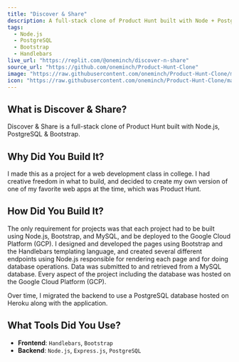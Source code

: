 ```yaml
---
title: "Discover & Share"
description: A full-stack clone of Product Hunt built with Node + Postgres + Bootstrap
tags:
  - Node.js
  - PostgreSQL
  - Bootstrap
  - Handlebars
live_url: "https://replit.com/@oneminch/discover-n-share"
source_url: "https://github.com/oneminch/Product-Hunt-Clone"
image: "https://raw.githubusercontent.com/oneminch/Product-Hunt-Clone/main/public/images/screenshot.png"
icon: "https://raw.githubusercontent.com/oneminch/Product-Hunt-Clone/main/public/images/logo.png"
---
```


## What is Discover & Share?

Discover & Share is a full-stack clone of Product Hunt built with Node.js, PostgreSQL & Bootstrap.

## Why Did You Build It?

I made this as a project for a web development class in college. I had creative freedom in what to build, and decided to create my own version of one of my favorite web apps at the time, which was Product Hunt.

## How Did You Build It?

The only requirement for projects was that each project had to be built using Node.js, Bootstrap, and MySQL, and be deployed to the Google Cloud Platform (GCP). I designed and developed the pages using Bootstrap and the Handlebars templating language, and created several different endpoints using Node.js responsible for rendering each page and for doing database operations. Data was submitted to and retrieved from a MySQL database. Every aspect of the project including the database was hosted on the Google Cloud Platform (GCP).

Over time, I migrated the backend to use a PostgreSQL database hosted on Heroku along with the application.

## What Tools Did You Use?

- **Frontend**: `Handlebars`, `Bootstrap`
- **Backend**: `Node.js`, `Express.js`, `PostgreSQL`
